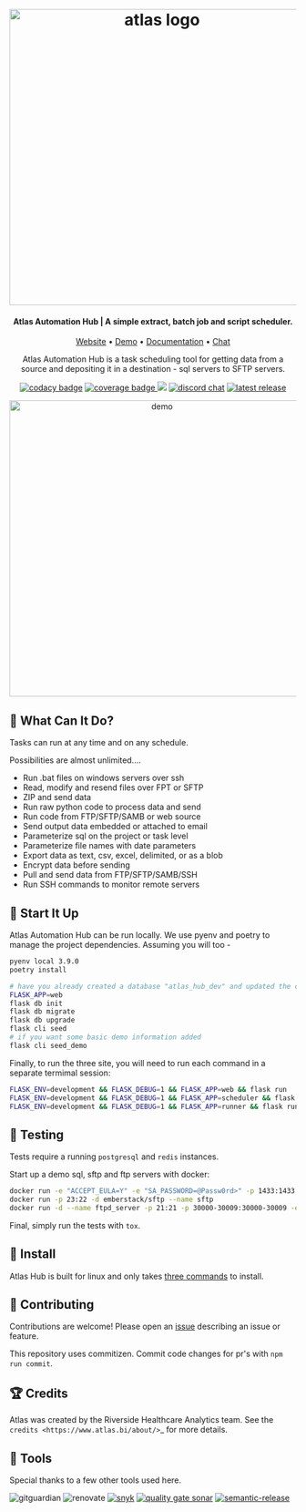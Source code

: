

<h1 align="center">
    <br>
    <a href="https://www.atlas.bi">
        <img alt="atlas logo" src="https://raw.githubusercontent.com/atlas-bi/atlas-automation-hub/master/share/logo.png" width=520 />
    </a>
    <br>
</h1>

<h4 align="center">Atlas Automation Hub | A simple extract, batch job and script scheduler.</h4>

<p align="center">
    <a href="https://www.atlas.bi" target="_blank">Website</a> • <a href="https://atlas-hub.atlas.bi" target="_blank">Demo</a> • <a href="https://www.atlas.bi/docs/automation-hub/" target="_blank">Documentation</a> • <a href="https://discord.gg/hdz2cpygQD" target="_blank">Chat</a>
</p>

<p align="center">
Atlas Automation Hub is a task scheduling tool for getting data from a source and depositing it in a destination - sql servers to SFTP servers.
</p>

<p align="center">
    <a href="https://www.codacy.com/gh/atlas-bi/atlas-automation-hub/dashboard?utm_source=github.com&amp;utm_medium=referral&amp;utm_content=atlas-bi/atlas-automation-hub&amp;utm_campaign=Badge_Grade" target="_blank"><img alt="codacy badge" src="https://app.codacy.com/project/badge/Grade/4fcece7632434b7a98902bc1c02fed80" /></a>
<a href="https://codecov.io/gh/atlas-bi/atlas-automation-hub" target="_blank">
  <img alt="coverage badge" src="https://codecov.io/gh/atlas-bi/atlas-automation-hub/branch/main/graph/badge.svg"/>
</a>
<a href="https://github.com/atlas-bi/atlas-automation-hub/actions/workflows/test.yml" target="_blank"><img src="https://github.com/atlas-bi/atlas-automation-hub/actions/workflows/test.yml/badge.svg" /></a>
<a href="https://discord.gg/hdz2cpygQD"><img alt="discord chat" src="https://badgen.net/discord/online-members/hdz2cpygQD/" /></a>
<a href="https://github.com/atlas-bi/atlas-automation-hub/releases"><img alt="latest release" src="https://badgen.net/github/release/atlas-bi/atlas-automation-hub" /></a>
</p>

<p align="center">
    <img alt="demo" src="https://www.atlas.bi/static/img/automation-hub/dashboard.png" width=520 />
</p>

## :thinking: What Can It Do?

Tasks can run at any time and on any schedule.

Possibilities are almost unlimited....

- Run .bat files on windows servers over ssh
- Read, modify and resend files over FPT or SFTP
- ZIP and send data
- Run raw python code to process data and send
- Run code from FTP/SFTP/SAMB or web source
- Send output data embedded or attached to email
- Parameterize sql on the project or task level
- Parameterize file names with date parameters
- Export data as text, csv, excel, delimited, or as a blob
- Encrypt data before sending
- Pull and send data from FTP/SFTP/SAMB/SSH
- Run SSH commands to monitor remote servers


## :runner: Start It Up

Atlas Automation Hub can be run locally. We use pyenv and poetry to manage the project dependencies. Assuming you will too -

```bash
pyenv local 3.9.0
poetry install

# have you already created a database "atlas_hub_dev" and updated the config files?
FLASK_APP=web
flask db init
flask db migrate
flask db upgrade
flask cli seed
# if you want some basic demo information added
flask cli seed_demo
```

Finally, to run the three site, you will need to run each command in a separate termimal session:

```bash
FLASK_ENV=development && FLASK_DEBUG=1 && FLASK_APP=web && flask run
FLASK_ENV=development && FLASK_DEBUG=1 && FLASK_APP=scheduler && flask run --port=5001
FLASK_ENV=development && FLASK_DEBUG=1 && FLASK_APP=runner && flask run --port=5002
```

## :test_tube: Testing

Tests require a running `postgresql` and `redis` instances.

Start up a demo sql, sftp and ftp servers with docker:

```bash
docker run -e "ACCEPT_EULA=Y" -e "SA_PASSWORD=@Passw0rd>" -p 1433:1433 --name sql1 -h sql1  -d mcr.microsoft.com/mssql/server:2017-latest
docker run -p 23:22 -d emberstack/sftp --name sftp
docker run -d --name ftpd_server -p 21:21 -p 30000-30009:30000-30009 -e FTP_USER_NAME=demo -e FTP_USER_PASS=demo -e FTP_USER_HOME=/home/demo -e "PUBLICHOST=localhost" -e "ADDED_FLAGS=-d -d" stilliard/pure-ftpd
```

Final, simply run the tests with `tox`.

## :rocket: Install

Atlas Hub is built for linux and only takes [three commands](https://www.atlas.bi/docs/automation-hub/install/) to install.

## :gift: Contributing

Contributions are welcome! Please open an [issue](https://github.com/atlas-bi/atlas-automation-hub/issues) describing an issue or feature.

This repository uses commitizen. Commit code changes for pr's with `npm run commit`.


## :trophy: Credits

Atlas was created by the Riverside Healthcare Analytics team. See the `credits <https://www.atlas.bi/about/>`_ for more details.

## :wrench: Tools

Special thanks to a few other tools used here.

<img src="https://badgen.net/badge/icon/gitguardian?icon=gitguardian&label" alt="gitguardian"> <img src="https://img.shields.io/badge/renovate-configured-green?logo=renovatebot" alt="renovate"> <a href="https://snyk.io/test/github/atlas-bi/atlas-automation-hub"><img src="https://snyk.io/test/github/atlas-bi/atlas-automation-hub/badge.svg" alt="snyk" /></a> <a href="https://sonarcloud.io/summary/new_code?id=atlas-bi_atlas-automation-hub"><img src="https://sonarcloud.io/api/project_badges/measure?project=atlas-bi_atlas-automation-hub&metric=alert_status" alt="quality gate sonar" /></a> <a href="http://commitizen.github.io/cz-cli/"><a src="https://img.shields.io/badge/commitizen-friendly-brightgreen.svg" alt="commitizen"></a>
<a href="https://github.com/semantic-release/semantic-release"><img src="https://img.shields.io/badge/%20%20%F0%9F%93%A6%F0%9F%9A%80-semantic--release-e10079.svg" alt="semantic-release" /></a>
